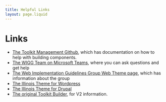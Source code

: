 ```yaml
---
title: Helpful Links
layout: page.liquid
---
```

# Links

* <a href="https://github.com/web-illinois/toolkit-management">The Toolkit Management Github</a>, which has documentation on how to help with building components. 
* <a href="https://go.illinois.edu/WIGGTeam">The WIGG Team on Microsoft Teams</a>, where you can ask questions and get help
* <a href="https://webtheme.illinois.edu/">The Web Implementation Guidelines Group Web Theme page</a>, which has information about the group
* <a href="https://wordpress.webtheme.illinois.edu/">The Illinois Theme for Wordpress</a>
* <a href="https://drupal.webtheme.illinois.edu/">The Illinois Theme for Drupal</a>
* <a href="https://builder.toolkit.illinois.edu">The original Toolkit Builder</a>, for V2 information. 

